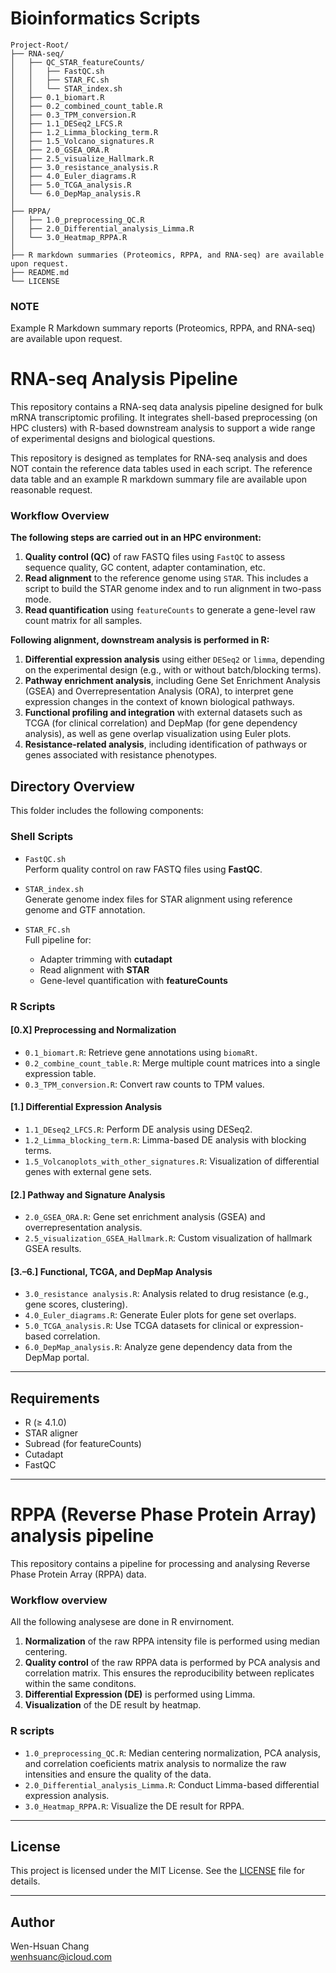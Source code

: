 # Bioinformatics Scripts

```
Project-Root/
├── RNA-seq/
│   ├── QC_STAR_featureCounts/
│   │   ├── FastQC.sh
│   │   ├── STAR_FC.sh
│   │   └── STAR_index.sh
│   ├── 0.1_biomart.R
│   ├── 0.2_combined_count_table.R
│   ├── 0.3_TPM_conversion.R
│   ├── 1.1_DESeq2_LFCS.R
│   ├── 1.2_Limma_blocking_term.R
│   ├── 1.5_Volcano_signatures.R
│   ├── 2.0_GSEA_ORA.R
│   ├── 2.5_visualize_Hallmark.R
│   ├── 3.0_resistance_analysis.R
│   ├── 4.0_Euler_diagrams.R
│   ├── 5.0_TCGA_analysis.R
│   └── 6.0_DepMap_analysis.R
│
├── RPPA/
│   ├── 1.0_preprocessing_QC.R
│   ├── 2.0_Differential_analysis_Limma.R
│   └── 3.0_Heatmap_RPPA.R
│
├── R markdown summaries (Proteomics, RPPA, and RNA-seq) are available upon request.
├── README.md
└── LICENSE
```

### NOTE ###
Example R Markdown summary reports (Proteomics, RPPA, and RNA-seq) are available upon request. 


# RNA-seq Analysis Pipeline

This repository contains a RNA-seq data analysis pipeline designed for bulk mRNA transcriptomic profiling. It integrates shell-based preprocessing (on HPC clusters) with R-based downstream analysis to support a wide range of experimental designs and biological questions.

This repository is designed as templates for RNA-seq analysis and does NOT contain the reference data tables used in each script. The reference data table and an example R markdown summary file are available upon reasonable request.

### Workflow Overview

**The following steps are carried out in an HPC environment:**

1. **Quality control (QC)** of raw FASTQ files using `FastQC` to assess sequence quality, GC content, adapter contamination, etc.
2. **Read alignment** to the reference genome using `STAR`. This includes a script to build the STAR genome index and to run alignment in two-pass mode.
3. **Read quantification** using `featureCounts` to generate a gene-level raw count matrix for all samples.

**Following alignment, downstream analysis is performed in R:**

1. **Differential expression analysis** using either `DESeq2` or `limma`, depending on the experimental design (e.g., with or without batch/blocking terms).
2. **Pathway enrichment analysis**, including Gene Set Enrichment Analysis (GSEA) and Overrepresentation Analysis (ORA), to interpret gene expression changes in the context of known biological pathways.
3. **Functional profiling and integration** with external datasets such as TCGA (for clinical correlation) and DepMap (for gene dependency analysis), as well as gene overlap visualization using Euler plots.
4. **Resistance-related analysis**, including identification of pathways or genes associated with resistance phenotypes.


## Directory Overview

This folder includes the following components:

### Shell Scripts
- `FastQC.sh`  
  Perform quality control on raw FASTQ files using **FastQC**.

- `STAR_index.sh`  
  Generate genome index files for STAR alignment using reference genome and GTF annotation.

- `STAR_FC.sh`  
  Full pipeline for:
  - Adapter trimming with **cutadapt**
  - Read alignment with **STAR**
  - Gene-level quantification with **featureCounts**

### R Scripts

#### [0.X] Preprocessing and Normalization
- `0.1_biomart.R`: Retrieve gene annotations using `biomaRt`.
- `0.2_combine_count_table.R`: Merge multiple count matrices into a single expression table.
- `0.3_TPM_conversion.R`: Convert raw counts to TPM values.

#### [1.] Differential Expression Analysis
- `1.1_DEseq2_LFCS.R`: Perform DE analysis using DESeq2.
- `1.2_Limma_blocking_term.R`: Limma-based DE analysis with blocking terms.
- `1.5_Volcanoplots_with_other_signatures.R`: Visualization of differential genes with external gene sets.

#### [2.] Pathway and Signature Analysis
- `2.0_GSEA_ORA.R`: Gene set enrichment analysis (GSEA) and overrepresentation analysis.
- `2.5_visualization_GSEA_Hallmark.R`: Custom visualization of hallmark GSEA results.

#### [3.–6.] Functional, TCGA, and DepMap Analysis
- `3.0_resistance analysis.R`: Analysis related to drug resistance (e.g., gene scores, clustering).
- `4.0_Euler_diagrams.R`: Generate Euler plots for gene set overlaps.
- `5.0_TCGA_analysis.R`: Use TCGA datasets for clinical or expression-based correlation.
- `6.0_DepMap_analysis.R`: Analyze gene dependency data from the DepMap portal.

---

## Requirements

- R (≥ 4.1.0)
- STAR aligner
- Subread (for featureCounts)
- Cutadapt
- FastQC

---

# RPPA (Reverse Phase Protein Array) analysis pipeline

This repository contains a pipeline for processing and analysing Reverse Phase Protein Array (RPPA) data.

### Workflow overview
All the following analysese are done in R envirnoment.
1. **Normalization** of the raw RPPA intensity file is performed using median centering.
2. **Quality control** of the raw RPPA data is performed by PCA analysis and correlation matrix. This ensures the reproducibility between replicates within the same conditons.
3. **Differential Expression (DE)** is performed using Limma.
4. **Visualization** of the DE result by heatmap.

### R scripts
- `1.0_preprocessing_QC.R`: Median centering normalization, PCA analysis, and correlation coeficients matrix analysis to normalize the raw intensities and ensure the quality of the data.
- `2.0_Differential_analysis_Limma.R`: Conduct Limma-based differential expression analysis.
- `3.0_Heatmap_RPPA.R`: Visualize the DE result for RPPA.


---

## License

This project is licensed under the MIT License. See the [LICENSE](../LICENSE) file for details.

---

## Author

Wen-Hsuan Chang  
wenhsuanc@icloud.com
